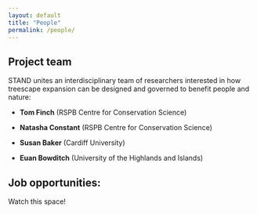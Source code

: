 ```yaml
---
layout: default
title: "People"
permalink: /people/
---
```

## Project team
STAND unites an interdisciplinary team of researchers interested in how treescape expansion can be designed and governed to benefit people and nature:

* **Tom Finch** (RSPB Centre for Conservation Science)

* **Natasha Constant** (RSPB Centre for Conservation Science)

* **Susan Baker** (Cardiff University)

* **Euan Bowditch** (University of the Highlands and Islands)

<!-- ## Partners -->

<!-- ## Expert Advisory Panel -->

## Job opportunities:
Watch this space!
